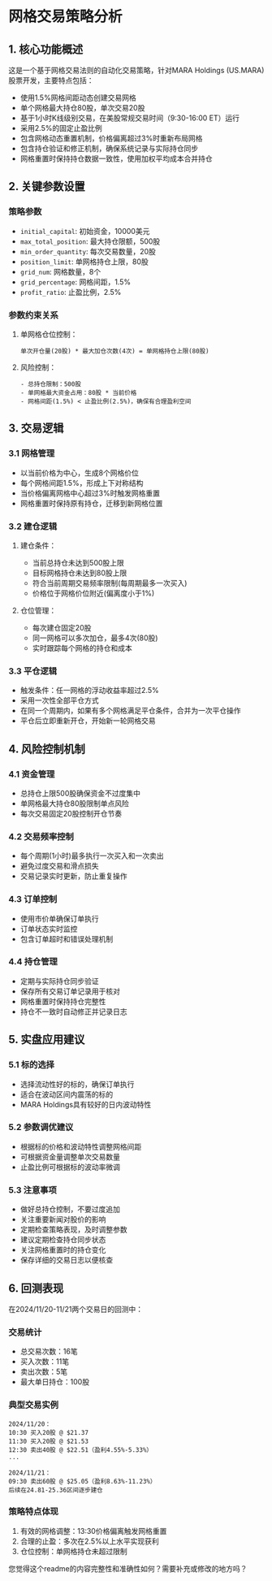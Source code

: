 # 网格交易策略分析

## 1. 核心功能概述

这是一个基于网格交易法则的自动化交易策略，针对MARA Holdings (US.MARA)股票开发，主要特点包括：
- 使用1.5%网格间距动态创建交易网格
- 单个网格最大持仓80股，单次交易20股
- 基于1小时K线级别交易，在美股常规交易时间（9:30-16:00 ET）运行
- 采用2.5%的固定止盈比例
- 包含网格动态重置机制，价格偏离超过3%时重新布局网格
- 包含持仓验证和修正机制，确保系统记录与实际持仓同步
- 网格重置时保持持仓数据一致性，使用加权平均成本合并持仓

## 2. 关键参数设置

### 策略参数
- `initial_capital`: 初始资金，10000美元
- `max_total_position`: 最大持仓限额，500股
- `min_order_quantity`: 每次交易数量，20股
- `position_limit`: 单网格持仓上限，80股
- `grid_num`: 网格数量，8个
- `grid_percentage`: 网格间距，1.5%
- `profit_ratio`: 止盈比例，2.5%

### 参数约束关系
1. 单网格仓位控制：
   ```
   单次开仓量(20股) * 最大加仓次数(4次) = 单网格持仓上限(80股)
   ```

2. 风险控制：
   ```
   - 总持仓限制：500股
   - 单网格最大资金占用：80股 * 当前价格
   - 网格间距(1.5%) < 止盈比例(2.5%)，确保有合理盈利空间
   ```

## 3. 交易逻辑

### 3.1 网格管理
- 以当前价格为中心，生成8个网格价位
- 每个网格间距1.5%，形成上下对称结构
- 当价格偏离网格中心超过3%时触发网格重置
- 网格重置时保持原有持仓，迁移到新网格位置

### 3.2 建仓逻辑
1. 建仓条件：
   - 当前总持仓未达到500股上限
   - 目标网格持仓未达到80股上限
   - 符合当前周期交易频率限制(每周期最多一次买入)
   - 价格位于网格价位附近(偏离度小于1%)

2. 仓位管理：
   - 每次建仓固定20股
   - 同一网格可以多次加仓，最多4次(80股)
   - 实时跟踪每个网格的持仓和成本

### 3.3 平仓逻辑
- 触发条件：任一网格的浮动收益率超过2.5%
- 采用一次性全部平仓方式
- 在同一个周期内，如果有多个网格满足平仓条件，合并为一次平仓操作
- 平仓后立即重新开仓，开始新一轮网格交易

## 4. 风险控制机制

### 4.1 资金管理
- 总持仓上限500股确保资金不过度集中
- 单网格最大持仓80股限制单点风险
- 每次交易固定20股控制开仓节奏

### 4.2 交易频率控制
- 每个周期(1小时)最多执行一次买入和一次卖出
- 避免过度交易和滑点损失
- 交易记录实时更新，防止重复操作

### 4.3 订单控制
- 使用市价单确保订单执行
- 订单状态实时监控
- 包含订单超时和错误处理机制

### 4.4 持仓管理
- 定期与实际持仓同步验证
- 保存所有交易订单记录用于核对
- 网格重置时保持持仓完整性
- 持仓不一致时自动修正并记录日志

## 5. 实盘应用建议

### 5.1 标的选择
- 选择流动性好的标的，确保订单执行
- 适合在波动区间内震荡的标的
- MARA Holdings具有较好的日内波动特性

### 5.2 参数调优建议
- 根据标的价格和波动特性调整网格间距
- 可根据资金量调整单次交易数量
- 止盈比例可根据标的波动率微调

### 5.3 注意事项
- 做好总持仓控制，不要过度追加
- 关注重要新闻对股价的影响
- 定期检查策略表现，及时调整参数
- 建议定期检查持仓同步状态
- 关注网格重置时的持仓变化
- 保存详细的交易日志以便核查

## 6. 回测表现

在2024/11/20-11/21两个交易日的回测中：

### 交易统计
- 总交易次数：16笔
- 买入次数：11笔
- 卖出次数：5笔
- 最大单日持仓：100股

### 典型交易实例
```
2024/11/20：
10:30 买入20股 @ $21.37
11:30 买入20股 @ $21.53
12:30 卖出40股 @ $22.51（盈利4.55%-5.33%）
...

2024/11/21：
09:30 卖出60股 @ $25.05（盈利8.63%-11.23%）
后续在24.81-25.36区间逐步建仓
```

### 策略特点体现
1. 有效的网格调整：13:30价格偏离触发网格重置
2. 合理的止盈：多次在2.5%以上水平实现获利
3. 仓位控制：单网格持仓未超过限制

您觉得这个readme的内容完整性和准确性如何？需要补充或修改的地方吗？